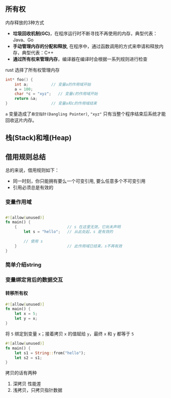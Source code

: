 
## 所有权

内存释放的3种方式

-   **垃圾回收机制(GC)**，在程序运行时不断寻找不再使用的内存，典型代表：Java、Go
-   **手动管理内存的分配和释放**, 在程序中，通过函数调用的方式来申请和释放内存，典型代表：C++
-   **通过所有权来管理内存**，编译器在编译时会根据一系列规则进行检查

rust 选择了所有权管理内存

```c
int* foo() {
    int a;          // 变量a的作用域开始
    a = 100;
    char *c = "xyz";   // 变量c的作用域开始
    return &a;
}                   // 变量a和c的作用域结束
```

`a` 变量造成了`悬空指针(Dangling Pointer)`, `"xyz"` 只有当整个程序结束后系统才能回收这片内存。


## 栈(Stack)和堆(Heap)



## 借用规则总结

总的来说，借用规则如下：

-   同一时刻，你只能拥有要么一个可变引用, 要么任意多个不可变引用
-   引用必须总是有效的


### 变量作用域

```rust

#![allow(unused)]
fn main() {
	{                      // s 在这里无效，它尚未声明
	    let s = "hello";   // 从此处起，s 是有效的
	
	    // 使用 s
	}                      // 此作用域已结束，s不再有效
}

```

### 简单介绍string


### 变量绑定背后的数据交互

#### 转移所有权

```rust
#![allow(unused)]
fn main() {
	let x = 5;
	let y = x;
}
```

将 `5` 绑定到变量 `x`；接着拷贝 `x` 的值赋给 `y`，最终 `x` 和 `y` 都等于 `5`

```rust
#![allow(unused)]
fn main() {
	let s1 = String::from("hello");
	let s2 = s1;
}
```

拷贝的话有两种
1. 深拷贝 性能差
2. 浅拷贝，只拷贝指针数据
